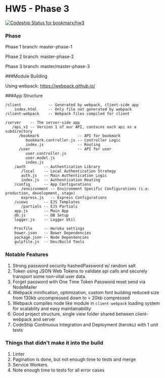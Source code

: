 # HW5 - Phase 3

[ ![Codeship Status for bookmarx/hw3](https://codeship.com/projects/30b9c5e0-029a-0134-086d-663251dd2b3e/status?branch=master)](https://codeship.com/projects/153629)

### Phase

Phase 1 branch: master-phase-1

Phase 2 branch: master-phase-2

Phase 3 branch: master/master-phase-3

###Module Building

Using webpack: https://webpack.github.io/

###App Structure
```
/client            -- Generated by webpack, client-side app
    index.html     -- Only file not generated by webpack
/client-webpack    -- Webpack files compiled for client

/server    -- The server-side app
   /api_v1 -- Version 1 of our API, contains each api as a subdirectory
      /bookmark                 -- API for bookmark
         bookmark.controller.js -- Controller Logic
         index.js               -- Routing
      /user                     -- API for user
         user.controller.js
         user.model.js
         index.js
    /auth        -- Authentication Library
       /local    -- Local Authentication Strategy
       auth.js   -- Main Authentication Logic
       index.js  -- Authentication Routing
    /config      -- App Configurations
       /environment -- Environment Specific Configurations (i.e. production, development, stage)
       express.js   -- Express Configurations
    /views       -- EJS Templates
       /partials -- EJS Partials
    app.js       -- Main App
    db.js        -- DB Setup
    logger.js    -- Logger Util

    Procfile     -- Heroku settings
    bower.json   -- Bower Dependencies
    package.json -- Node Dependencies
    gulpfile.js  -- Dev/Build Tools

```

### Notable Features

1) Strong password security hashedPassword w/ random salt
1) Token using JSON Web Tokens to validate api calls and securely transport some non-vital user data.
1) Forget password with One Time Token Password reset send via NodeMailer
1) Webpack minification, optimization, custom font building reduced size from 130kb uncompressed down to < 20kb compressed
1) Webpack compiles node like module in `client-webpack` loading system for scalablity and easy maintainability
1) Good project structure, single view folder shared between client-webpack and server
1) CodeShip Continuous Integration and Deployment (heroku) with 1 unit tests

### Things that didn't make it into the build

1) Linter
1) Pagination is done, but not enough time to tests and merge
1) Service Workers
1) Note enough time to tests for all error cases
